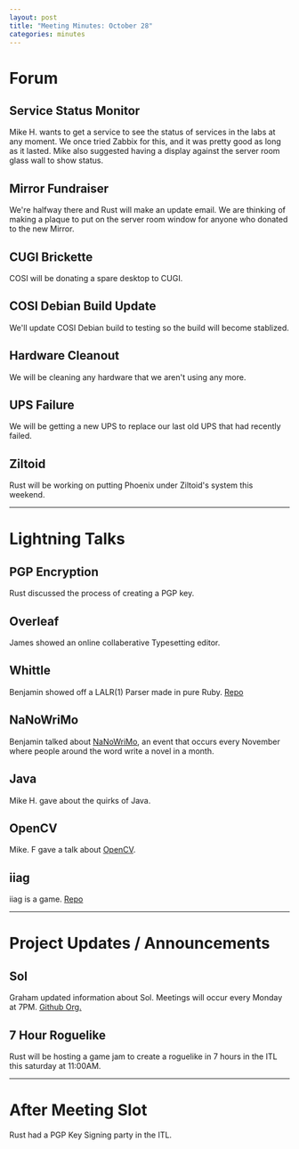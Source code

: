 ```yaml
---
layout: post
title: "Meeting Minutes: October 28"
categories: minutes
---
```


# Forum

## Service Status Monitor
Mike H. wants to get a service to see the status of services in the labs at any moment.
We once tried Zabbix for this, and it was pretty good as long as it lasted.
Mike also suggested having a display against the server room glass wall to show status.

## Mirror Fundraiser
We're halfway there and Rust will make an update email. We are thinking of making a plaque to put on the server room window for anyone who donated to the new Mirror.

## CUGI Brickette
COSI will be donating a spare desktop to CUGI.

## COSI Debian Build Update
We'll update COSI Debian build to testing so the build will become stablized.

## Hardware Cleanout
We will be cleaning any hardware that we aren't using any more.

## UPS Failure
We will be getting a new UPS to replace our last old UPS that had recently failed.

## Ziltoid
Rust will be working on putting Phoenix under Ziltoid's system this weekend.

---

# Lightning Talks

## PGP Encryption
Rust discussed the process of creating a PGP key.

## Overleaf
James showed an online collaberative Typesetting editor.

## Whittle
Benjamin showed off a LALR(1) Parser made in pure Ruby. [Repo](https://github.com/d11wtq/whittle)

## NaNoWriMo
Benjamin talked about [NaNoWriMo](http://nanowrimo.org/), an event that occurs
every November where people around the word write a novel in a month.

## Java
Mike H. gave about the quirks of Java.

## OpenCV
Mike. F gave a talk about [OpenCV](http://opencv.org/).

## iiag
iiag is a game. [Repo](https://github.com/iiag/iiag-legacy)

---

# Project Updates / Announcements

## Sol
Graham updated information about Sol. Meetings will occur every Monday at 7PM. [Github Org.](https://github.com/sol-lang/)

## 7 Hour Roguelike
Rust will be hosting a game jam to create a roguelike in 7 hours in the ITL this saturday at 11:00AM. 

---

# After Meeting Slot
Rust had a PGP Key Signing party in the ITL.

